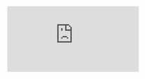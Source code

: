 <figure><embed src="https://wakatime.com/share/@fumeko_ts/6f710a25-1cd7-4a02-864a-3c4a9863f4b9.svg"></embed></figure>
